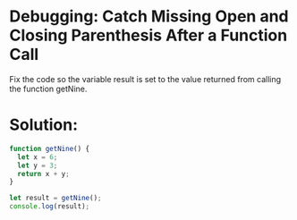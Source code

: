 # Debugging: Catch Missing Open and Closing Parenthesis After a Function Call
Fix the code so the variable result is set to the value returned from calling the function getNine.
# Solution:
```javascript
function getNine() {
  let x = 6;
  let y = 3;
  return x + y;
}

let result = getNine();
console.log(result);
```